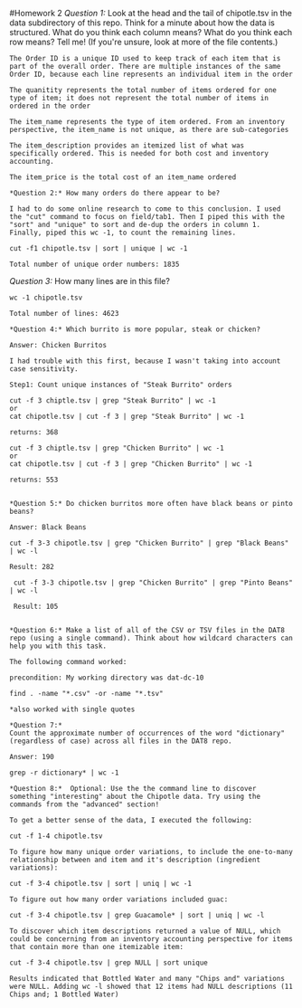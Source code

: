 
  #Homework 2
   *Question 1:* Look at the head and the tail of chipotle.tsv in the data subdirectory of this repo. Think for a minute about how the data is structured. What do you think each column means? What do you think each row means? Tell me! (If you're unsure, look at more of the file contents.)

    The Order ID is a unique ID used to keep track of each item that is part of the overall order. There are multiple instances of the same Order ID, because each line represents an individual item in the order

    The quanitity represents the total number of items ordered for one type of item; it does not represent the total number of items in ordered in the order

    The item_name represents the type of item ordered. From an inventory perspective, the item_name is not unique, as there are sub-categories

    The item_description provides an itemized list of what was specifically ordered. This is needed for both cost and inventory accounting.

    The item_price is the total cost of an item_name ordered

    *Question 2:* How many orders do there appear to be?

    I had to do some online research to come to this conclusion. I used the "cut" command to focus on field/tab1. Then I piped this with the "sort" and "unique" to sort and de-dup the orders in column 1. Finally, piped this wc -1, to count the remaining lines.

    cut -f1 chipotle.tsv | sort | unique | wc -1

    Total number of unique order numbers: 1835

  *Question 3:* How many lines are in this file?

    wc -1 chipotle.tsv

    Total number of lines: 4623

    *Question 4:* Which burrito is more popular, steak or chicken?

    Answer: Chicken Burritos

    I had trouble with this first, because I wasn't taking into account case sensitivity.

    Step1: Count unique instances of "Steak Burrito" orders

    cut -f 3 chiptle.tsv | grep "Steak Burrito" | wc -1 
    or
    cat chipotle.tsv | cut -f 3 | grep "Steak Burrito" | wc -1

    returns: 368

    cut -f 3 chiptle.tsv | grep "Chicken Burrito" | wc -1
    or
    cat chipotle.tsv | cut -f 3 | grep "Chicken Burrito" | wc -1

    returns: 553


    *Question 5:* Do chicken burritos more often have black beans or pinto beans?

    Answer: Black Beans

    cut -f 3-3 chipotle.tsv | grep "Chicken Burrito" | grep "Black Beans" | wc -l

    Result: 282

     cut -f 3-3 chipotle.tsv | grep "Chicken Burrito" | grep "Pinto Beans" | wc -l

     Result: 105


    *Question 6:* Make a list of all of the CSV or TSV files in the DAT8 repo (using a single command). Think about how wildcard characters can help you with this task.

    The following command worked:

    precondition: My working directory was dat-dc-10

    find . -name "*.csv" -or -name "*.tsv"

    *also worked with single quotes

    *Question 7:*
    Count the approximate number of occurrences of the word "dictionary" (regardless of case) across all files in the DAT8 repo.

    Answer: 190

    grep -r dictionary* | wc -1

    *Question 8:*  Optional: Use the the command line to discover something "interesting" about the Chipotle data. Try using the commands from the "advanced" section!

    To get a better sense of the data, I executed the following:

    cut -f 1-4 chipotle.tsv

    To figure how many unique order variations, to include the one-to-many relationship between and item and it's description (ingredient variations):

    cut -f 3-4 chipotle.tsv | sort | uniq | wc -1

    To figure out how many order variations included guac:

    cut -f 3-4 chipotle.tsv | grep Guacamole* | sort | uniq | wc -l

    To discover which item descriptions returned a value of NULL, which could be concerning from an inventory accounting perspective for items that contain more than one itemizable item:

    cut -f 3-4 chipotle.tsv | grep NULL | sort unique

    Results indicated that Bottled Water and many "Chips and" variations were NULL. Adding wc -l showed that 12 items had NULL descriptions (11 Chips and; 1 Bottled Water)

